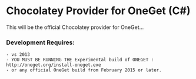 Chocolatey Provider for OneGet (C#)
===================================

This will be the official Chocolatey provider for OneGet...

### Development Requires: 
    - vs 2013 
    - YOU MUST BE RUNNING THE Experimental build of ONEGET : http://oneget.org/install-oneget.exe 
    - or any official OneGet build from February 2015 or later.
